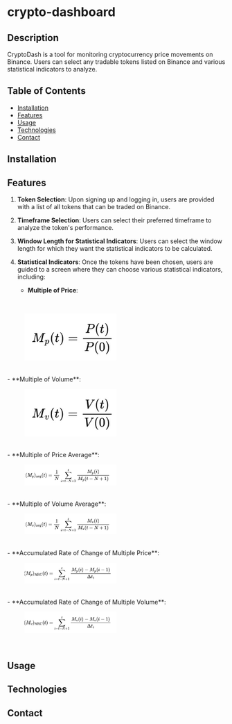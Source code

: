 # crypto-dashboard

## Description

CryptoDash is a tool for monitoring cryptocurrency price movements on Binance. Users can select any tradable tokens listed on Binance and various statistical indicators to analyze.

## Table of Contents

- [Installation](#installation)
- [Features](#features)
- [Usage](#usage)
- [Technologies](#technologies)
- [Contact](#contact)

## Installation

## Features

1. **Token Selection**: Upon signing up and logging in, users are provided with a list of all tokens that can be traded on Binance.

2. **Timeframe Selection**: Users can select their preferred timeframe to analyze the token's performance.

3. **Window Length for Statistical Indicators**: Users can select the window length for which they want the statistical indicators to be calculated.

4. **Statistical Indicators**: Once the tokens have been chosen, users are guided to a screen where they can choose various statistical indicators, including:

   - **Multiple of Price**:
  <br />
   <figure>
    <img style="width:50%; height:auto;" src="./screenshots/multiple-of-price.jpg" alt="Multiple of Price">
    </figure>
  <br />
   - **Multiple of Volume**:
     <br />
   <figure>
    <img style="width:50%; height:auto;" src="./screenshots/multiple-of-volume.jpg" alt="Multiple of Volume">
    </figure>
    <br />
   - **Multiple of Price Average**:
        <br />
   <figure>
    <img style="width:50%; height:auto;" src="./screenshots/multiple-of-price-avg.jpg" alt="Multiple of Price Average">
    </figure>
    <br />
   - **Multiple of Volume Average**:
        <br />
   <figure>
    <img style="width:50%; height:auto;" src="./screenshots/multiple-of-volume-avg.jpg" alt="Multiple of Volume Average">
    </figure>
    <br />
   - **Accumulated Rate of Change of Multiple Price**:
        <br />
   <figure>
    <img style="width:50%; height:auto;" src="./screenshots/multiple-of-price-arc.jpg" alt="Accumulated Rate of Change of Multiple Pric">
    </figure>
    <br />
   - **Accumulated Rate of Change of Multiple Volume**:
        <br />
   <figure>
    <img style="width:50%; height:auto;" src="./screenshots/multiple-of-volume-arc.jpg" alt="Accumulated Rate of Change of Multiple Volume">
    </figure>
    <br />

## Usage

## Technologies

## Contact